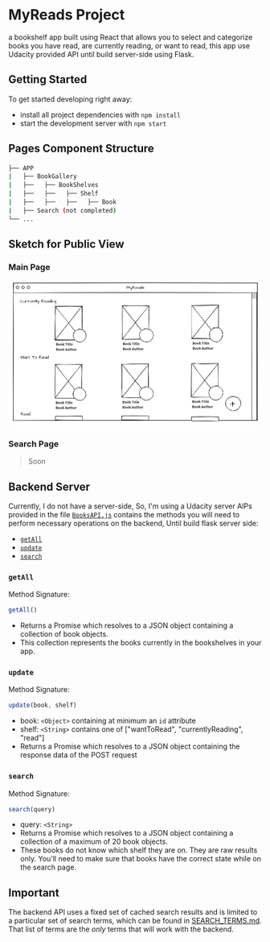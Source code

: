 # MyReads Project

a bookshelf app built using React that allows you to select and categorize books you have read, are currently reading, or want to read, this app use Udacity provided API until build server-side using Flask.

## Getting Started

To get started developing right away:

* install all project dependencies with `npm install`
* start the development server with `npm start`

##  Pages Component Structure 
```bash
├── APP  
|   ├── BookGallery
|   ├──   ├── BookShelves
|   ├──   ├──   ├── Shelf
|   ├──   ├──   ├──   ├── Book 
|   ├── Search (not completed)
└── ...
```

## Sketch for Public View
### Main Page 

  ![Main](https://github.com/Mostafa-ashraf19/React_Book_Tracking_App/blob/master/Assests/Main%20Page.png?raw=true)

### Search Page 

  > Soon 

## Backend Server
Currently, I do not have a server-side, So, I'm using a Udacity server AIPs provided in the file [`BooksAPI.js`](src/BooksAPI.js) contains the methods you will need to perform necessary operations on the backend, Until build flask server side:

* [`getAll`](#getall)
* [`update`](#update)
* [`search`](#search)

### `getAll`

Method Signature:

```js
getAll()
```

* Returns a Promise which resolves to a JSON object containing a collection of book objects.
* This collection represents the books currently in the bookshelves in your app.

### `update`

Method Signature:

```js
update(book, shelf)
```

* book: `<Object>` containing at minimum an `id` attribute
* shelf: `<String>` contains one of ["wantToRead", "currentlyReading", "read"]  
* Returns a Promise which resolves to a JSON object containing the response data of the POST request

### `search`

Method Signature:

```js
search(query)
```

* query: `<String>`
* Returns a Promise which resolves to a JSON object containing a collection of a maximum of 20 book objects.
* These books do not know which shelf they are on. They are raw results only. You'll need to make sure that books have the correct state while on the search page.

## Important
The backend API uses a fixed set of cached search results and is limited to a particular set of search terms, which can be found in [SEARCH_TERMS.md](SEARCH_TERMS.md). That list of terms are the _only_ terms that will work with the backend.

